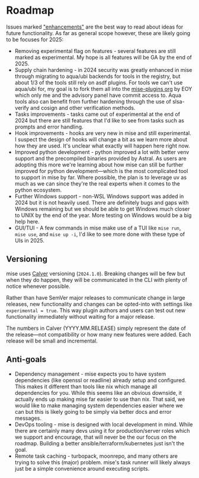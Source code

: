 # Roadmap

Issues
marked ["enhancements"](https://github.com/jdx/mise/issues?q=is%3Aissue+is%3Aopen+label%3Aenhancement)
are the best way to read about ideas for future
functionality. As far as general scope however, these are likely going to be focuses for 2025:

- Removing experimental flag on features - several features are still marked as experimental. My hope
  is all features will be GA by the end of 2025.
- Supply chain hardening - in 2024 security was greatly enhanced in mise through migrating to aqua/ubi
  backends for tools in the registry, but about 1/3 of the tools still rely on asdf plugins.
  For tools we can't use aqua/ubi for, my goal is to fork them all into the [mise-plugins org](https://github.com/mise-plugins) by EOY
  which only me and the advisory panel have commit access to.
  Aqua tools also can benefit from further hardening through the use of slsa-verify and cosign and other verification methods.
- Tasks improvements - tasks came out of experimental at the end of 2024 but there are still features
  that I'd like to see from tasks such as prompts and error handling.
- Hook improvements - hooks are very new in mise and still experimental. I suspect the design of hooks
  will change a bit as we learn more about how they are used. It's unclear what exactly will happen here right now.
- Improved python development - python improved a lot with better venv support and the precompiled
  binaries provided by Astral. As users are adopting this more we're learning about how mise can still
  be further improved for python development—which is the most complicated tool to support in mise by far.
  Where possible, the plan is to leverage uv as much as we can since they're the real experts when it
  comes to the python ecosystem.
- Further Windows support - non-WSL Windows support was added in 2024 but it is not heavily used. There are
  definitely bugs and gaps with Windows remaining but we should be able to get Windows much closer to UNIX
  by the end of the year. More testing on Windows would be a big help here.
- GUI/TUI - A few commands in mise make use of a TUI like `mise run`, `mise use`, and `mise up -i`,
  I'd like to see more done with these type of UIs in 2025.

## Versioning

mise uses [Calver](https://calver.org/) versioning (`2024.1.0`).
Breaking changes will be few but when they do happen,
they will be communicated in the CLI with plenty of notice whenever possible.

Rather than have SemVer major releases to communicate change in large releases,
new functionality and changes can be opted-into with settings like `experimental = true`.
This way plugin authors and users can
test out new functionality immediately without waiting for a major release.

The numbers in Calver (YYYY.MM.RELEASE) simply represent the date of the release—not compatibility
or how many new features were added.
Each release will be small and incremental.

## Anti-goals

- Dependency management - mise expects you to have system dependencies (like openssl or readline)
  already setup and configured. This makes it different than tools like nix which manage all
  dependencies for you. While this seems like an obvious downside, it actually ends up making mise
  far easier to use than nix. That said, we would like to make managing system dependencies easier
  where we can but this is likely going to be simply via better docs and error messages.
- DevOps tooling - mise is designed with local development in mind. While there are certainly many
  devs using it for production/server roles which we support and encourage, that will never be the
  our focus on the roadmap. Building a better ansible/terraform/kubernetes just isn't the goal.
- Remote task caching - turbopack, moonrepo, and many others are trying to solve this (major)
  problem. mise's task runner will likely always just be a simple convenience around executing
  scripts.
